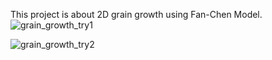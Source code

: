This project is about 2D grain growth using Fan-Chen Model.
![grain_growth_try1](https://github.com/user-attachments/assets/93a4dfc2-5030-4d28-b9a2-c7c71c89886e)


![grain_growth_try2](https://github.com/user-attachments/assets/9b0da503-35a4-45ef-a3a2-5a63dd02c20a)
